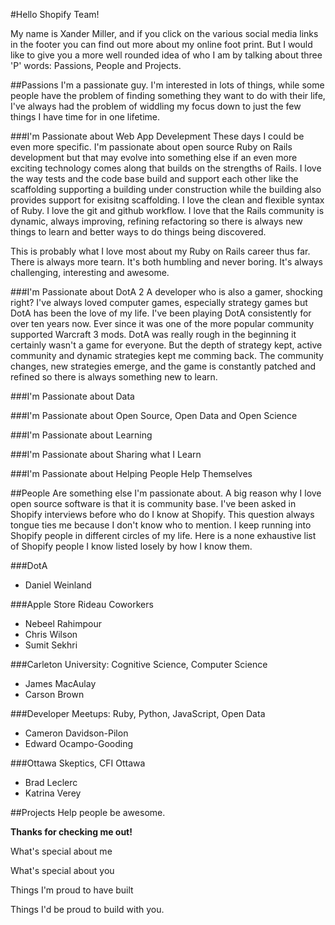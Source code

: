 
#Hello Shopify Team!

My name is Xander Miller, and if you click on the various social media links in the footer you can find out more about my online foot print. But I would like to give you a more well rounded idea of who I am by talking about three 'P' words: Passions, People and Projects.

##Passions
I'm a passionate guy. I'm interested in lots of things, while some people have the problem of finding something they want to do with their life, I've always had the problem of widdling my focus down to just the few things I have time for in one lifetime.

###I'm Passionate about Web App Develepment
These days I could be even more specific. I'm passionate about open source Ruby on Rails development but that may evolve into something else if an even more exciting technology comes along that builds on the strengths of Rails. I love the way tests and the code base build and support each other like the scaffolding supporting a building under construction while the building also provides support for exisitng scaffolding. I love the clean and flexible syntax of Ruby. I love the git and github workflow. I love that the Rails community is dynamic, always improving, refining refactoring so there is always new things to learn and better ways to do things being discovered.

This is probably what I love most about my Ruby on Rails career thus far. There is always more tearn. It's both humbling and never boring. It's always challenging, interesting and awesome.

###I'm Passionate about DotA 2
A developer who is also a gamer, shocking right? I've always loved computer games, especially strategy games but DotA has been the love of my life. I've been playing DotA consistently for over ten years now. Ever since it was one of the more popular community supported Warcraft 3 mods. DotA was really rough in the beginning it certainly wasn't a game for everyone. But the depth of strategy kept, active community and dynamic strategies kept me comming back. The community changes, new strategies emerge, and the game is constantly patched and refined so there is always something new to learn.

###I'm Passionate about Data 

###I'm Passionate about Open Source, Open Data and Open Science

###I'm Passionate about Learning

###I'm Passionate about Sharing what I Learn

###I'm Passionate about Helping People Help Themselves

##People
Are something else I'm passionate about. A big reason why I love open source software is that it is community base. I've been asked in Shopify interviews before who do I know at Shopify. This question always tongue ties me because I don't know who to mention. I keep running into Shopify people in different circles of my life. Here is a none exhaustive list of Shopify people I know listed losely by how I know them. 

###DotA
+ Daniel Weinland

###Apple Store Rideau Coworkers
+ Nebeel Rahimpour
+ Chris Wilson
+ Sumit Sekhri

###Carleton University: Cognitive Science, Computer Science
+ James MacAulay
+ Carson Brown

###Developer Meetups: Ruby, Python, JavaScript, Open Data
+ Cameron Davidson-Pilon
+ Edward Ocampo-Gooding

###Ottawa Skeptics, CFI Ottawa
+ Brad Leclerc
+ Katrina Verey

##Projects
Help people be awesome.

**Thanks for checking me out!**


What's special about me

What's special about you

Things I'm proud to have built

Things I'd be proud to build with you.